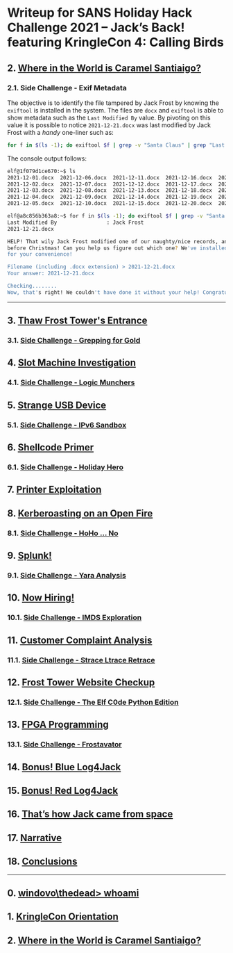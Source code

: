 # Writeup for SANS Holiday Hack Challenge 2021 – Jack’s Back! featuring KringleCon 4: Calling Birds
## 2. [Where in the World is Caramel Santiaigo?](/02.%20Where%20in%20the%20World%20is%20Caramel%20Santiaigo/README.md)
### 2.1. Side Challenge - Exif Metadata
The objective is to identify the file tampered by Jack Frost by knowing the `exiftool` is installed in the system.
The files are `docx` and `exiftool` is able to show metadata such as the `Last Modified By` value. By pivoting on this value it is possible to notice `2021-12-21.docx` was last modified by Jack Frost with a *handy* one-liner such as:
```bash
for f in $(ls -1); do exiftool $f | grep -v "Santa Claus" | grep "Last Modified By" && echo $f; done
```

The console output follows:
```bash
elf@1f079d1ce670:~$ ls
2021-12-01.docx  2021-12-06.docx  2021-12-11.docx  2021-12-16.docx  2021-12-21.docx
2021-12-02.docx  2021-12-07.docx  2021-12-12.docx  2021-12-17.docx  2021-12-22.docx
2021-12-03.docx  2021-12-08.docx  2021-12-13.docx  2021-12-18.docx  2021-12-23.docx
2021-12-04.docx  2021-12-09.docx  2021-12-14.docx  2021-12-19.docx  2021-12-24.docx
2021-12-05.docx  2021-12-10.docx  2021-12-15.docx  2021-12-20.docx  2021-12-25.docx

elf@a8c856b363a8:~$ for f in $(ls -1); do exiftool $f | grep -v "Santa Claus" | grep "Last Modified By" && echo $f; done
Last Modified By                : Jack Frost
2021-12-21.docx
```
```bash
HELP! That wily Jack Frost modified one of our naughty/nice records, and right 
before Christmas! Can you help us figure out which one? We've installed exiftool
for your convenience!

Filename (including .docx extension) > 2021-12-21.docx
Your answer: 2021-12-21.docx

Checking........
Wow, that's right! We couldn't have done it without your help! Congratulations!
```

---
## 3. [Thaw Frost Tower's Entrance](/03.%20Thaw%20Frost%20Tower's%20Entrance/README.md)
### 3.1. [Side Challenge - Grepping for Gold](/03.%20Thaw%20Frost%20Tower's%20Entrance/03.01.%20Grepping%20for%20Gold/README.md)
## 4. [Slot Machine Investigation](/04.%20Slot%20Machine%20Investigation/README.md)
### 4.1. [Side Challenge - Logic Munchers](/04.%20Slot%20Machine%20Investigation/04.01.%20Side%20Challenge%20-%20Logic%20Munchers/README.md)
## 5. [Strange USB Device](/05.%20Strange%20USB%20Device/README.md)
### 5.1. [Side Challenge - IPv6 Sandbox](/05.%20Strange%20USB%20Device/05.01.%20Side%20Challenge%20-%20IPv6%20Sandbox/README.md)
## 6. [Shellcode Primer](/06.%20Shellcode%20Primer/README.md)
### 6.1. [Side Challenge - Holiday Hero](/06.%20Shellcode%20Primer/06.01.%20Side%20Challenge%20-%20Holiday%20Hero/README.md)
## 7. [Printer Exploitation](/07.%20Printer%20Exploitation/README.md)
## 8. [Kerberoasting on an Open Fire](/08.%20Kerberoasting%20on%20an%20Open%20Fire/README.md)
### 8.1. [Side Challenge - HoHo … No](/08.%20Kerberoasting%20on%20an%20Open%20Fire/08.01.%20Side%20Challenge%20-%20HoHo%20…%20No/README.md)
## 9. [Splunk!](/09.%20Splunk!/README.md)
### 9.1. [Side Challenge - Yara Analysis](/09.%20Splunk!/09.01.%20Yara%20Analisys/README.md)
## 10. [Now Hiring!](/10.%20Now%20Hiring!/README.md)
### 10.1. [Side Challenge - IMDS Exploration](/10.%20Now%20Hiring!/10.01%20IMDS%20Exploration/README.md)
## 11. [Customer Complaint Analysis](/11.%20Customer%20Complaint%20Analysis/README.md)
### 11.1. [Side Challenge - Strace Ltrace Retrace](/11.%20Customer%20Complaint%20Analysis/11.01%20Side%20Challenge%20-%20Strace%20Ltrace%20Retrace/README.md)
## 12. [Frost Tower Website Checkup](/12.%20Frost%20Tower%20Website%20Checkup/README.md)
### 12.1. [Side Challenge - The Elf C0de Python Edition](/12.%20Frost%20Tower%20Website%20Checkup/12.01.%20Side%20Challenge%20-%20The%20Elf%20C0de%20Python%20Edition/README.md)
## 13. [FPGA Programming](/13.%20FPGA%20Programming/README.md)
### 13.1. [Side Challenge - Frostavator](/13.%20FPGA%20Programming/13.01.%20Side%20Challenge%20-%20Frostavator/README.md)
## 14. [Bonus! Blue Log4Jack](/14.%20Bonus!%20Blue%20Log4Jack/README.md)
## 15. [Bonus! Red Log4Jack](/15.%20Bonus!%20Red%20Log4Jack/README.md)
## 16. [That’s how Jack came from space](/README.md#16-thats-how-jack-came-from-space)
## 17. [Narrative](/README.md#17-narrative)
## 18. [Conclusions](/README.md#18-conclusions)
---
## 0. [windovo\\thedead> whoami](/README.md)
## 1. [KringleCon Orientation](/01.%20KringleCon%20Orientation/README.md)
## 2. [Where in the World is Caramel Santiaigo?](/02.%20Where%20in%20the%20World%20is%20Caramel%20Santiaigo/README.md)